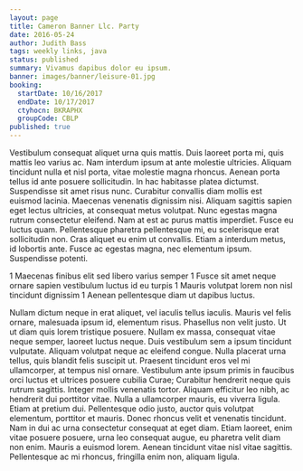 ```yaml
---
layout: page
title: Cameron Banner Llc. Party
date: 2016-05-24
author: Judith Bass
tags: weekly links, java
status: published
summary: Vivamus dapibus dolor eu ipsum.
banner: images/banner/leisure-01.jpg
booking:
  startDate: 10/16/2017
  endDate: 10/17/2017
  ctyhocn: BKRAPHX
  groupCode: CBLP
published: true
---
```

Vestibulum consequat aliquet urna quis mattis. Duis laoreet porta mi, quis mattis leo varius ac. Nam interdum ipsum at ante molestie ultricies. Aliquam tincidunt nulla et nisl porta, vitae molestie magna rhoncus. Aenean porta tellus id ante posuere sollicitudin. In hac habitasse platea dictumst. Suspendisse sit amet risus nunc. Curabitur convallis diam mollis est euismod lacinia. Maecenas venenatis dignissim nisi. Aliquam sagittis sapien eget lectus ultricies, at consequat metus volutpat.
Nunc egestas magna rutrum consectetur eleifend. Nam at est ac purus mattis imperdiet. Fusce eu luctus quam. Pellentesque pharetra pellentesque mi, eu scelerisque erat sollicitudin non. Cras aliquet eu enim ut convallis. Etiam a interdum metus, id lobortis ante. Fusce ac egestas magna, nec elementum ipsum. Suspendisse potenti.

1 Maecenas finibus elit sed libero varius semper
1 Fusce sit amet neque ornare sapien vestibulum luctus id eu turpis
1 Mauris volutpat lorem non nisl tincidunt dignissim
1 Aenean pellentesque diam ut dapibus luctus.

Nullam dictum neque in erat aliquet, vel iaculis tellus iaculis. Mauris vel felis ornare, malesuada ipsum id, elementum risus. Phasellus non velit justo. Ut ut diam quis lorem tristique posuere. Nullam ex massa, consequat vitae neque semper, laoreet luctus neque. Duis vestibulum sem a ipsum tincidunt vulputate. Aliquam volutpat neque ac eleifend congue.
Nulla placerat urna tellus, quis blandit felis suscipit ut. Praesent tincidunt eros vel mi ullamcorper, at tempus nisl ornare. Vestibulum ante ipsum primis in faucibus orci luctus et ultrices posuere cubilia Curae; Curabitur hendrerit neque quis rutrum sagittis. Integer mollis venenatis tortor. Aliquam efficitur leo nibh, ac hendrerit dui porttitor vitae. Nulla a ullamcorper mauris, eu viverra ligula. Etiam at pretium dui. Pellentesque odio justo, auctor quis volutpat elementum, porttitor et mauris. Donec rhoncus velit et venenatis tincidunt. Nam in dui ac urna consectetur consequat at eget diam. Etiam laoreet, enim vitae posuere posuere, urna leo consequat augue, eu pharetra velit diam non enim. Mauris a euismod lorem. Aenean tincidunt vitae nisl vitae sagittis. Pellentesque ac mi rhoncus, fringilla enim non, aliquam ligula.
